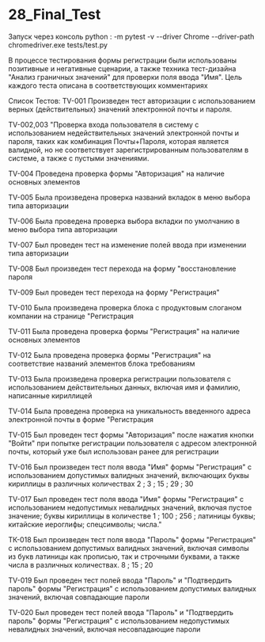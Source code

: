 # 28_Final_Test

Запуск через консоль python :  -m pytest -v --driver Chrome --driver-path chromedriver.exe tests/test.py

В процессе тестирования формы регистрации были использованы позитивные и негативные сценарии, а также техника тест-дизайна "Анализ граничных значений"
для проверки поля ввода "Имя". 
Цель каждого теста описана в соответствующих комментариях

Список Тестов:
 TV-001 Произведен тест авторизации с использованием верных (действительных) значений электронной почты и пароля.
 
 TV-002,003 "Проверка входа пользователя в систему с использованием недействительных значений электронной почты и пароля, 
 таких как комбинация Почты+Пароля, которая является валидной, но не соответствует зарегистрированным пользователям в системе, а также с пустыми значениями.
 
 TV-004 Проведена проверка формы "Авторизация" на наличие основных элементов
 
 TV-005 Была произведена проверка названий вкладок в меню выбора типа авторизации
 
 TV-006 Была проведена проверка выбора вкладки по умолчанию в меню выбора типа авторизации
 
 TV-007 Был проведен тест на изменение полей ввода при изменении типа авторизации
 
 TV-008 Был произведен тест перехода на форму "восстановление пароля
 
 TV-009 Был проведен тест перехода на форму "Регистрация"
 
 TV-010 Была произведена проверка блока с продуктовым слоганом компании на странице "Регистрация
 
 TV-011 Была проведена проверка формы "Регистрация" на наличие основных элементов
 
 TV-012 Была проведена проверка формы "Регистрация" на соответствие названий элементов блока требованиям
 
 TV-013 Была произведена проверка регистрации пользователя с использованием действительных данных, включая имя и фамилию, написанные кириллицей
 
 TV-014 Была проведена проверка на уникальность введенного адреса электронной почты в форме "Регистрация
 
 TV-015 Был проведен тест формы "Авторизация" после нажатия кнопки "Войти" при попытке регистрации
    пользователя с адресом электронной почты, который уже был использован ранее для регистрации
 
 TV-016  Был произведен тест поля ввода "Имя" формы "Регистрация" с использованием допустимых валидных значений,
     включающих буквы кириллицы в различных количествах 2 ; 3 ; 15 ; 29 ; 30 
 
 TV-017 Был проведен тест поля ввода "Имя" формы "Регистрация" с
    использованием недопустимых невалидных значений, включая пустое значение;
    буквы кириллицы в количестве 1 ; 100 ; 256 ;
    латиницы буквы; китайские иероглифы; спецсимволы; числа."
 
 TК-018 Был произведен тест поля ввода "Пароль" формы "Регистрация" с использованием допустимых валидных значений, включая символы из букв латиницы как прописью,
    так и строчными буквами, а также числа в различных количествах. 8 ; 15 ; 20 

TV-019 Был проведен тест полей ввода "Пароль" и "Подтвердить пароль" формы "Регистрация" с использованием
    допустимых валидных значений, включая совпадающие пароли
 
 TV-020 Был проведен тест полей ввода "Пароль" и "Подтвердить пароль" формы "Регистрация" с
   использованием недопустимых невалидных значений, включая несовпадающие пароли
